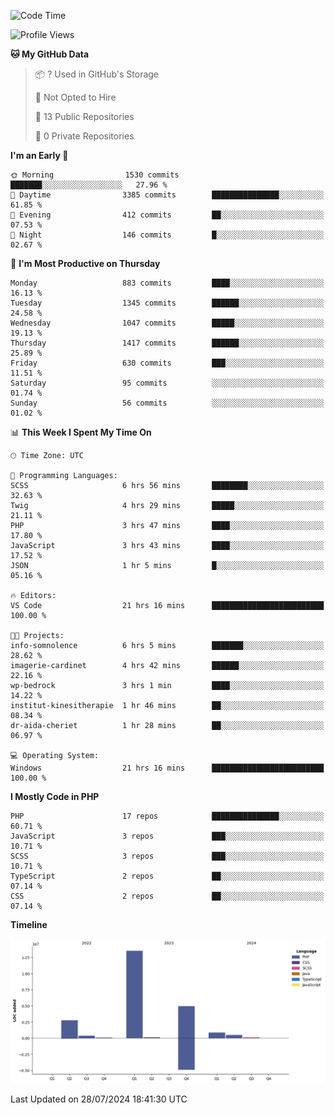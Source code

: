 <!--START_SECTION:waka-->
![Code Time](http://img.shields.io/badge/Code%20Time-1%2C795%20hrs%2050%20mins-blue)

![Profile Views](http://img.shields.io/badge/Profile%20Views-0-blue)

**🐱 My GitHub Data** 

> 📦 ? Used in GitHub's Storage 
 > 
> 🚫 Not Opted to Hire
 > 
> 📜 13 Public Repositories 
 > 
> 🔑 0 Private Repositories 
 > 
**I'm an Early 🐤** 

```text
🌞 Morning                1530 commits        ███████░░░░░░░░░░░░░░░░░░   27.96 % 
🌆 Daytime                3385 commits        ███████████████░░░░░░░░░░   61.85 % 
🌃 Evening                412 commits         ██░░░░░░░░░░░░░░░░░░░░░░░   07.53 % 
🌙 Night                  146 commits         █░░░░░░░░░░░░░░░░░░░░░░░░   02.67 % 
```
📅 **I'm Most Productive on Thursday** 

```text
Monday                   883 commits         ████░░░░░░░░░░░░░░░░░░░░░   16.13 % 
Tuesday                  1345 commits        ██████░░░░░░░░░░░░░░░░░░░   24.58 % 
Wednesday                1047 commits        █████░░░░░░░░░░░░░░░░░░░░   19.13 % 
Thursday                 1417 commits        ██████░░░░░░░░░░░░░░░░░░░   25.89 % 
Friday                   630 commits         ███░░░░░░░░░░░░░░░░░░░░░░   11.51 % 
Saturday                 95 commits          ░░░░░░░░░░░░░░░░░░░░░░░░░   01.74 % 
Sunday                   56 commits          ░░░░░░░░░░░░░░░░░░░░░░░░░   01.02 % 
```


📊 **This Week I Spent My Time On** 

```text
🕑︎ Time Zone: UTC

💬 Programming Languages: 
SCSS                     6 hrs 56 mins       ████████░░░░░░░░░░░░░░░░░   32.63 % 
Twig                     4 hrs 29 mins       █████░░░░░░░░░░░░░░░░░░░░   21.11 % 
PHP                      3 hrs 47 mins       ████░░░░░░░░░░░░░░░░░░░░░   17.80 % 
JavaScript               3 hrs 43 mins       ████░░░░░░░░░░░░░░░░░░░░░   17.52 % 
JSON                     1 hr 5 mins         █░░░░░░░░░░░░░░░░░░░░░░░░   05.16 % 

🔥 Editors: 
VS Code                  21 hrs 16 mins      █████████████████████████   100.00 % 

🐱‍💻 Projects: 
info-somnolence          6 hrs 5 mins        ███████░░░░░░░░░░░░░░░░░░   28.62 % 
imagerie-cardinet        4 hrs 42 mins       ██████░░░░░░░░░░░░░░░░░░░   22.16 % 
wp-bedrock               3 hrs 1 min         ████░░░░░░░░░░░░░░░░░░░░░   14.22 % 
institut-kinesitherapie  1 hr 46 mins        ██░░░░░░░░░░░░░░░░░░░░░░░   08.34 % 
dr-aida-cheriet          1 hr 28 mins        ██░░░░░░░░░░░░░░░░░░░░░░░   06.97 % 

💻 Operating System: 
Windows                  21 hrs 16 mins      █████████████████████████   100.00 % 
```

**I Mostly Code in PHP** 

```text
PHP                      17 repos            ███████████████░░░░░░░░░░   60.71 % 
JavaScript               3 repos             ███░░░░░░░░░░░░░░░░░░░░░░   10.71 % 
SCSS                     3 repos             ███░░░░░░░░░░░░░░░░░░░░░░   10.71 % 
TypeScript               2 repos             ██░░░░░░░░░░░░░░░░░░░░░░░   07.14 % 
CSS                      2 repos             ██░░░░░░░░░░░░░░░░░░░░░░░   07.14 % 
```



**Timeline**

![Lines of Code chart](https://raw.githubusercontent.com/tahar-elgunaoui/tahar-elgunaoui/main/assets/bar_graph.png)


 Last Updated on 28/07/2024 18:41:30 UTC
<!--END_SECTION:waka-->
